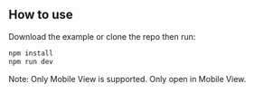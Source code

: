## How to use

Download the example or clone the repo then run:

```bash
npm install
npm run dev
```
Note: Only Mobile View is supported. Only open in Mobile View.

